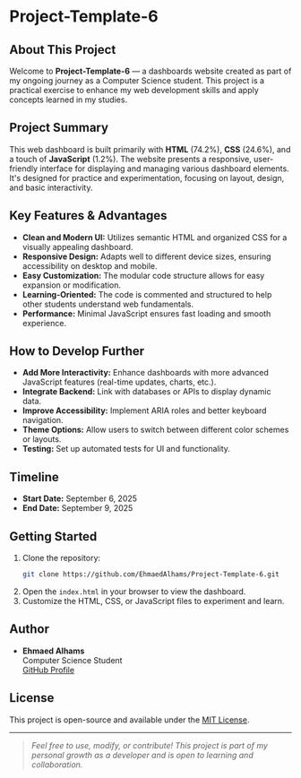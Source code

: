 # Project-Template-6

## About This Project

Welcome to **Project-Template-6** — a dashboards website created as part of my ongoing journey as a Computer Science student. This project is a practical exercise to enhance my web development skills and apply concepts learned in my studies.

## Project Summary

This web dashboard is built primarily with **HTML** (74.2%), **CSS** (24.6%), and a touch of **JavaScript** (1.2%). The website presents a responsive, user-friendly interface for displaying and managing various dashboard elements. It's designed for practice and experimentation, focusing on layout, design, and basic interactivity.

## Key Features & Advantages

- **Clean and Modern UI:** Utilizes semantic HTML and organized CSS for a visually appealing dashboard.
- **Responsive Design:** Adapts well to different device sizes, ensuring accessibility on desktop and mobile.
- **Easy Customization:** The modular code structure allows for easy expansion or modification.
- **Learning-Oriented:** The code is commented and structured to help other students understand web fundamentals.
- **Performance:** Minimal JavaScript ensures fast loading and smooth experience.

## How to Develop Further

- **Add More Interactivity:** Enhance dashboards with more advanced JavaScript features (real-time updates, charts, etc.).
- **Integrate Backend:** Link with databases or APIs to display dynamic data.
- **Improve Accessibility:** Implement ARIA roles and better keyboard navigation.
- **Theme Options:** Allow users to switch between different color schemes or layouts.
- **Testing:** Set up automated tests for UI and functionality.

## Timeline

- **Start Date:** September 6, 2025
- **End Date:** September 9, 2025

## Getting Started

1. Clone the repository:
   ```bash
   git clone https://github.com/EhmaedAlhams/Project-Template-6.git
   ```
2. Open the `index.html` in your browser to view the dashboard.
3. Customize the HTML, CSS, or JavaScript files to experiment and learn.

## Author

- **Ehmaed Alhams**  
  Computer Science Student  
  [GitHub Profile](https://github.com/EhmaedAlhams)

## License

This project is open-source and available under the [MIT License](LICENSE).

---

> _Feel free to use, modify, or contribute! This project is part of my personal growth as a developer and is open to learning and collaboration._